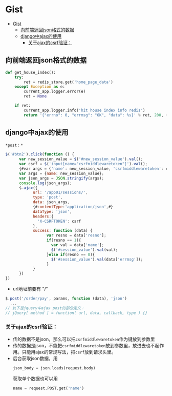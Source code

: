 # Gist
<!-- TOC depthFrom:1 depthTo:6 withLinks:1 updateOnSave:1 orderedList:0 -->

- [Gist](#gist)
	- [向前端返回json格式的数据](#向前端返回json格式的数据)
	- [django中ajax的使用](#django中ajax的使用)
		- [关于ajax的csrf验证：](#关于ajax的csrf验证)

<!-- /TOC -->
## 向前端返回json格式的数据

```python
def get_house_index():
    try:
        ret = redis_store.get('home_page_data')
    except Exception as e:
        current_app.logger.error(e)
        ret = None

    if ret:
        current_app.logger.info('hit house index info redis')
        return '{"errno": 0, "errmsg": "OK", "data": %s}' % ret, 200, {"Content-Type": "application/json"}
```

## django中ajax的使用
    *post：*

```js
$('#btn2').click(function () {
      var new_session_value = $('#new_session_value').val();
      var csrf = $('input[name="csrfmiddlewaretoken"]').val();
      {#var args = {'name': new_session_value, 'csrfmiddlewaretoken': csrf};#}
      var args = {name: new_session_value};
      var json_args = JSON.stringify(args);
      console.log(json_args);
      $.ajax({
            url: '/app01/sessions/',
            type: 'post',
            data: json_args,
            {#contentType:'application/json',#}
            dataType: 'json',
            headers:{
              'X-CSRFTOKEN': csrf
            },
            success: function (data) {
                  var resno = data['resno'];
                  if(resno == 1){
                    var val = data['name'];
                    $('#session_value').val(val);
                  }else if(resno == 0){
                    $('#session_value').val(data['errmsg']);
                  }
            }
      })
})

```
- url地址前要有 "/"

```js
$.post('/order/pay', params, function (data), 'json')
  ...
// 以下是jquery中ajax post的部分定义：
// jQuery[ method ] = function( url, data, callback, type ) {}
```

### 关于ajax的csrf验证：
  - 传的数据不是json，那么可以把`csrfmiddlewaretoken`作为键放到参数里
  - 传的数据是json，不能把`csrfmiddlewaretoken`放到参数里，放进去也不起作用。只能用ajax的常规写法，把`csrf`放到请求头里。
  - 后台获取json数据，用
    ```python
    json_body = json.loads(request.body)
    ```
    获取单个数据也可以用
    ```python
    name = request.POST.get('name')
    ```
